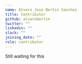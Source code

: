 ```yaml
---
name: Alvaro Jose Bertin Sanchez
title: Contributor
github: alvarobertin
twitter: ""
linkedin: ""
slack: ""
joining_date: ""
role: contributor
---
```


Still waiting for this
